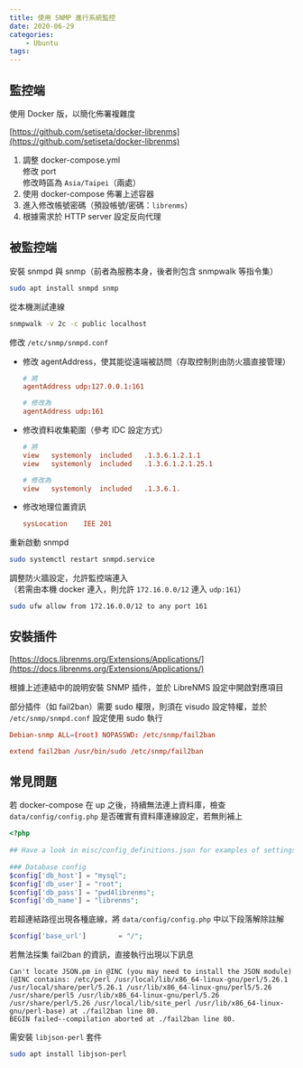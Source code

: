 ```yaml
---
title: 使用 SNMP 進行系統監控
date: 2020-06-29
categories:
    - Ubuntu
tags:
---
```


## 監控端
使用 Docker 版，以簡化佈署複雜度  
  
[https://github.com/setiseta/docker-librenms](https://github.com/setiseta/docker-librenms)

1. 調整 docker-compose.yml  
修改 port  
修改時區為 `Asia/Taipei`（兩處）
2. 使用 docker-compose 佈署上述容器
3. 進入修改帳號密碼（預設帳號/密碼：`librenms`）
4. 根據需求於 HTTP server 設定反向代理

## 被監控端
安裝 snmpd 與 snmp（前者為服務本身，後者則包含 snmpwalk 等指令集）
```bash
sudo apt install snmpd snmp
```

從本機測試連線
```bash
snmpwalk -v 2c -c public localhost
```

修改 `/etc/snmp/snmpd.conf`
- 修改 agentAddress，使其能從遠端被訪問（存取控制則由防火牆直接管理）
    ```conf
    # 將
    agentAddress udp:127.0.0.1:161
    
    # 修改為
    agentAddress udp:161
    ```
- 修改資料收集範圍（參考 IDC 設定方式）
    ```conf
    # 將
    view   systemonly  included   .1.3.6.1.2.1.1
    view   systemonly  included   .1.3.6.1.2.1.25.1
    
    # 修改為
    view   systemonly  included   .1.3.6.1.
    ```
- 修改地理位置資訊
    ```conf
    sysLocation    IEE 201
    ```

重新啟動 snmpd
```bash
sudo systemctl restart snmpd.service
```

調整防火牆設定，允許監控端連入  
（若需由本機 docker 連入，則允許 `172.16.0.0/12` 連入 `udp:161`）
```bash
sudo ufw allow from 172.16.0.0/12 to any port 161
```

## 安裝插件
[https://docs.librenms.org/Extensions/Applications/](https://docs.librenms.org/Extensions/Applications/)

根據上述連結中的說明安裝 SNMP 插件，並於 LibreNMS 設定中開啟對應項目

部分插件（如 fail2ban）需要 sudo 權限，則須在 visudo 設定特權，並於 `/etc/snmp/snmpd.conf` 設定使用 sudo 執行
```conf
Debian-snmp ALL=(root) NOPASSWD: /etc/snmp/fail2ban
```
```conf
extend fail2ban /usr/bin/sudo /etc/snmp/fail2ban
```

## 常見問題
若 docker-compose 在 up 之後，持續無法連上資料庫，檢查 `data/config/config.php` 是否確實有資料庫連線設定，若無則補上
```php
<?php
 
## Have a look in misc/config_definitions.json for examples of settings you can set here. DO NOT EDIT misc/config_definitions.json!
 
### Database config
$config['db_host'] = "mysql";
$config['db_user'] = "root";
$config['db_pass'] = "pwd4librenms";
$config['db_name'] = "librenms";
```

若超連結路徑出現各種底線，將 `data/config/config.php` 中以下段落解除註解
```php
$config['base_url']        = "/";
```

若無法採集 fail2ban 的資訊，直接執行出現以下訊息
```
Can't locate JSON.pm in @INC (you may need to install the JSON module) (@INC contains: /etc/perl /usr/local/lib/x86_64-linux-gnu/perl/5.26.1 /usr/local/share/perl/5.26.1 /usr/lib/x86_64-linux-gnu/perl5/5.26 /usr/share/perl5 /usr/lib/x86_64-linux-gnu/perl/5.26 /usr/share/perl/5.26 /usr/local/lib/site_perl /usr/lib/x86_64-linux-gnu/perl-base) at ./fail2ban line 80.
BEGIN failed--compilation aborted at ./fail2ban line 80.
```
需安裝 `libjson-perl` 套件
```bash
sudo apt install libjson-perl
```
